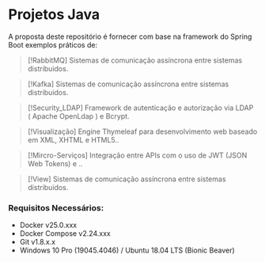 # Projetos Java

A proposta deste repositório é fornecer com base na framework do Spring Boot exemplos práticos de:

> [!RabbitMQ]
> Sistemas de comunicação assíncrona entre sistemas distribuidos.

> [!Kafka]
> Sistemas de comunicação assíncrona entre sistemas distribuidos.

> [!Security_LDAP]
> Framework de autenticação e autorização via LDAP ( Apache OpenLdap ) e Bcrypt.

> [!Visualização]
> Engine Thymeleaf para desenvolvimento web baseado em XML, XHTML e HTML5..

> [!Mircro-Serviços]
> Integração entre APIs com o uso de JWT (JSON Web Tokens) e ..

> [!View]
> Sistemas de comunicação assíncrona entre sistemas distribuidos.

### Requisitos Necessários:

- Docker v25.0.xxx
- Docker Compose v2.24.xxx
- Git v1.8.x.x
- Windows 10 Pro (19045.4046) / Ubuntu 18.04 LTS (Bionic Beaver)
